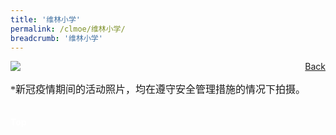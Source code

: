 ```yaml
---
title: '维林小学'
permalink: /clmoe/维林小学/
breadcrumb: '维林小学'
---
```


<!-- Global site tag (gtag.js) - Google Ads: 726049306 -->
<script async src="https://www.googletagmanager.com/gtag/js?id=AW-726049306"></script>
<script>
  window.dataLayer = window.dataLayer || [];
  function gtag(){dataLayer.push(arguments);}
  gtag('js', new Date());

  gtag('config', 'AW-726049306');
</script>
<a href="/exhibits/华文学习展示区-chinese-exhibitions-d/schools/" style="float:right;">Back</a>
 <img src="/images/MTLS2021-Westwood-CL.jpg"> <br/>
  <p style="font-family: KaiTi; font-size:16px;">*新冠疫情期间的活动照片，均在遵守安全管理措施的情况下拍摄。</p><br/>

<div class="btntop"><a href="#top" style="text-decoration:none;"><span style="color:white"><b>Top</b></span></a></div>
